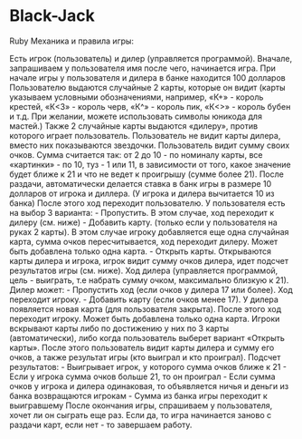 # Black-Jack
Ruby
Механика и правила игры:

Есть игрок (пользователь) и дилер (управляется программой).
Вначале, запрашиваем у пользователя имя после чего, начинается игра.
При начале игры у пользователя и дилера в банке находится 100 долларов
Пользователю выдаются случайные 2 карты, которые он видит (карты указываем условными обозначениями, например, «К+» - король крестей, «К<3» - король черв, «К^» - король пик, «К<>» - король бубен и т.д. При желании, можете использовать символы юникода для мастей.)
Также 2 случайные карты выдаются «дилеру», против которого играет пользователь. Пользователь не видит карты дилера, вместо них показываются звездочки.
Пользователь видит сумму своих очков. Сумма считается так: от 2 до 10 - по номиналу карты, все «картинки» - по 10, туз - 1 или 11, в зависимости от того, какое значение будет ближе к 21 и что не ведет к проигрышу (сумме более 21).
После раздачи, автоматически делается ставка в банк игры в размере 10 долларов от игрока и диллера. (У игрока и дилера вычитается 10 из банка)
 После этого ход переходит пользователю. У пользователя есть на выбор 3 варианта:
             - Пропустить. В этом случае, ход переходит к дилеру (см. ниже)
             - Добавить карту. (только если у пользователя на руках 2 карты). В этом случае игроку добавляется еще одна случайная карта, сумма очков пересчитывается, ход переходит дилеру. Может быть добавлена только одна карта. 
             - Открыть карты. Открываются карты дилера и игрока, игрок видит сумму очков дилера, идет подсчет результатов игры (см. ниже).
 Ход дилера (управляется программой, цель - выиграть, т.е набрать сумму очком, максимально близкую к 21). Дилер может:
             - Пропустить ход (если очков у дилера 17 или более). Ход переходит игроку. 
             - Добавить карту (если очков менее 17). У дилера появляется новая карта (для пользователя закрыта). После этого ход переходит игроку. Может быть добавлена только одна карта.
  Игроки вскрывают карты либо по достижению у них по 3 карты (автоматически), либо когда пользователь выберет вариант «Открыть карты». После этого пользователь видит карты дилера и сумму его очков, а также результат игры (кто выиграл и кто проиграл).
Подсчет результатов:
             - Выигрывает игрок, у которого сумма очков ближе к 21
             - Если у игрока сумма очков больше 21, то он проиграл
             - Если сумма очков у игрока и дилера одинаковая, то объявляется ничья и деньги из банка возвращаются игрокам
             - Сумма из банка игры переходит к выигравшему
После окончания игры, спрашиваем у пользователя, хочет ли он сыграть еще раз. Если да, то игра начинается заново с раздачи карт, если нет - то завершаем работу.
